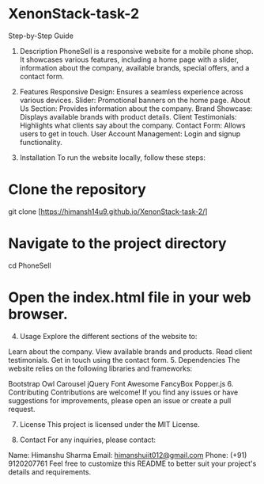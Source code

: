 # XenonStack-task-2
Step-by-Step Guide
1. Description
PhoneSell is a responsive website for a mobile phone shop. It showcases various features, including a home page with a slider, information about the company, available brands, special offers, and a contact form.

2. Features
Responsive Design: Ensures a seamless experience across various devices.
Slider: Promotional banners on the home page.
About Us Section: Provides information about the company.
Brand Showcase: Displays available brands with product details.
Client Testimonials: Highlights what clients say about the company.
Contact Form: Allows users to get in touch.
User Account Management: Login and signup functionality.
3. Installation
To run the website locally, follow these steps:
# Clone the repository
git clone [https://himansh14u9.github.io/XenonStack-task-2/]

# Navigate to the project directory
cd PhoneSell

# Open the index.html file in your web browser.

4. Usage
Explore the different sections of the website to:

Learn about the company.
View available brands and products.
Read client testimonials.
Get in touch using the contact form.
5. Dependencies
The website relies on the following libraries and frameworks:

Bootstrap
Owl Carousel
jQuery
Font Awesome
FancyBox
Popper.js
6. Contributing
Contributions are welcome! If you find any issues or have suggestions for improvements, please open an issue or create a pull request.

7. License
This project is licensed under the MIT License.

8. Contact
For any inquiries, please contact:

Name: Himanshu Sharma
Email: himanshuiit012@gmail.com
Phone: (+91) 9120207761
Feel free to customize this README to better suit your project's details and requirements.
